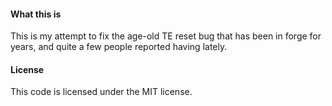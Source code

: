 #### What this is
This is my attempt to fix the age-old TE reset bug that has been in forge for years, and quite a few people reported having lately.

#### License
This code is licensed under the MIT license.
